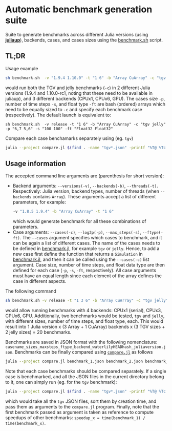 # Automatic benchmark generation suite

Suite to generate benchmarks across different Julia versions (using [**juliaup**](https://github.com/JuliaLang/juliaup)), backends, cases, and cases sizes using the [benchmark.sh](./benchmark.sh) script.

## TL;DR
Usage example
```sh
sh benchmark.sh  -v "1.9.4 1.10.0" -t "1 6" -b "Array CuArray" -c "tgv jelly" -p "6,7 5,6" -s "100 100" -ft "Float32 Float64"
```
would run both the TGV and jelly benchmarks (`-c`) in 2 different Julia versions (1.9.4 and 1.10.0-rc1, noting that these need to be available in juliaup), and 3 different backends (CPUx1, CPUx6, GPU). The cases size `-p`, number of time steps `-s`, and float type `-ft` are bash (ordered) arrays which need to be equally sized to `-c` and specify each benchmark case (respectively).
The default launch is equivalent to:
```
sh benchmark.sh  -v release -t "1 6" -b "Array CuArray" -c "tgv jelly" -p "6,7 5,6" -s "100 100" -ft "Float32 Float32"
```
Compare each case benchamarks separately using (eg. `tgv`)
```sh
julia --project compare.jl $(find . -name "tgv*.json" -printf "%T@ %Tc %p\n" | sort -n | awk '{print $8}')
```
## Usage information

The accepted command line arguments are (parenthesis for short version):
 - Backend arguments: `--versions(-v)`, `--backends(-b)`, `--threads(-t)`. Respectively: Julia version, backend types, number of threads (when `--backends` contains `Array`). These arguments accept a list of different parameters, for example:
    ```sh
    -v "1.8.5 1.9.4" -b "Array CuArray" -t "1 6"
    ```
    which would generate benchmark for all these combinations of parameters.
 - Case arguments: `--cases(-c)`, `--log2p(-p)`, `--max_steps(-s)`, `--ftype(-ft)`. The `--cases` argument specifies which cases to benchmark, and it can be again a list of different cases. The name of the cases needs to be defined in [benchmark.jl](./benchmark.jl), for example `tgv` or `jelly`. Hence, to add a new case first define the function that returns a `Simulation` in [benchmark.jl](./benchmark.jl), and then it can be called using the `--cases(-c)` list argument. Case size, number of time steps, and float data type are then defined for each case (`-p`, `-s`, `-ft`, respectively). All case arguments must have an equal length since each element of the array defines the case in different aspects.

The following command
```sh
sh benchmark.sh -v release -t "1 3 6" -b "Array CuArray" -c "tgv jelly" -p "6,7,8 5,6" -s "10 100" -ft "Float64 Float32"
```
would allow running benchmarks with 4 backends: CPUx1 (serial), CPUx3, CPUx6, GPU. Additionally, two benchmarks would be tested, `tgv` and `jelly`, with different sizes, number of time steps, and float type, each. This would result into 1 Julia version x (3 Array + 1 CuArray) backends x (3 TGV sizes + 2 jelly sizes) = 20 benchmarks.

Benchmarks are saved in JSON format with the following nomenclature: `casename_sizes_maxsteps_ftype_backend_waterlilyHEADhash_juliaversion.json`. Benchmarks can be finally compared using [`compare.jl`](./compare.jl) as follows
```sh
julia --project compare.jl benchmark_1.json benchmark_2.json benchmark_3.json ...
```
Note that each case benchmarks should be compared separately. If a single case is benchmarked, and all the JSON files in the current directory belong to it, one can simply run (eg. for the `tgv` benchmark):
```sh
julia --project compare.jl $(find . -name "tgv*.json" -printf "%T@ %Tc %p\n" | sort -n | awk '{print $8}')
```
which would take all the `tgv` JSON files, sort them by creation time, and pass them as arguments to the `compare.jl` program. Finally, note that the first benchmark passed as argument is taken as reference to compute speedups of other benchmarks: `speedup_x = time(benchmark_1) / time(benchmark_x)`.
